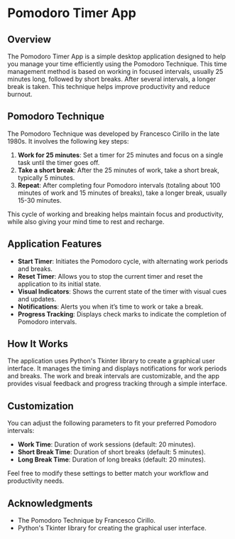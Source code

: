 # Pomodoro Timer App

## Overview

The Pomodoro Timer App is a simple desktop application designed to help you manage your time efficiently using the Pomodoro Technique. This time management method is based on working in focused intervals, usually 25 minutes long, followed by short breaks. After several intervals, a longer break is taken. This technique helps improve productivity and reduce burnout.

## Pomodoro Technique

The Pomodoro Technique was developed by Francesco Cirillo in the late 1980s. It involves the following key steps:

1. **Work for 25 minutes**: Set a timer for 25 minutes and focus on a single task until the timer goes off.
2. **Take a short break**: After the 25 minutes of work, take a short break, typically 5 minutes.
3. **Repeat**: After completing four Pomodoro intervals (totaling about 100 minutes of work and 15 minutes of breaks), take a longer break, usually 15-30 minutes.

This cycle of working and breaking helps maintain focus and productivity, while also giving your mind time to rest and recharge.

## Application Features

- **Start Timer**: Initiates the Pomodoro cycle, with alternating work periods and breaks.
- **Reset Timer**: Allows you to stop the current timer and reset the application to its initial state.
- **Visual Indicators**: Shows the current state of the timer with visual cues and updates.
- **Notifications**: Alerts you when it’s time to work or take a break.
- **Progress Tracking**: Displays check marks to indicate the completion of Pomodoro intervals.

## How It Works

The application uses Python's Tkinter library to create a graphical user interface. It manages the timing and displays notifications for work periods and breaks. The work and break intervals are customizable, and the app provides visual feedback and progress tracking through a simple interface.

## Customization

You can adjust the following parameters to fit your preferred Pomodoro intervals:

- **Work Time**: Duration of work sessions (default: 20 minutes).
- **Short Break Time**: Duration of short breaks (default: 5 minutes).
- **Long Break Time**: Duration of long breaks (default: 20 minutes).

Feel free to modify these settings to better match your workflow and productivity needs.

## Acknowledgments

- The Pomodoro Technique by Francesco Cirillo.
- Python's Tkinter library for creating the graphical user interface.

